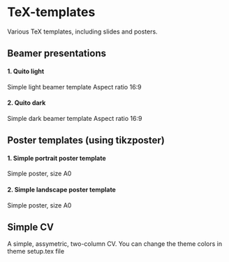 # TeX-templates
Various TeX templates, including slides and posters.

## Beamer presentations
#### 1. Quito light

Simple light beamer template
Aspect ratio 16:9

#### 2. Quito dark

Simple dark beamer template
Aspect ratio 16:9

## Poster templates (using tikzposter)

#### 1. Simple portrait poster template

Simple poster, size A0

#### 2. Simple landscape poster template

Simple poster, size A0

## Simple CV

A simple, assymetric, two-column CV. You can change the theme colors in theme
setup.tex file
